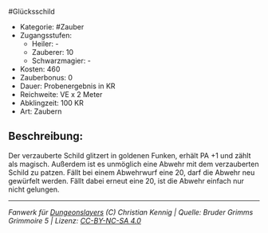 #Glücksschild  
- Kategorie: #Zauber  
- Zugangsstufen:  
  - Heiler: -  
  - Zauberer: 10  
  - Schwarzmagier: -  
- Kosten: 460  
- Zauberbonus: 0  
- Dauer: Probenergebnis in KR  
- Reichweite: VE x 2 Meter  
- Abklingzeit: 100 KR  
- Art: Zaubern     

## Beschreibung:
Der verzauberte Schild glitzert in goldenen Funken, erhält PA +1 und zählt als magisch. Außerdem ist es unmöglich eine Abwehr mit dem verzauberten Schild zu patzen. Fällt bei einem Abwehrwurf eine 20, darf die Abwehr neu gewürfelt werden. Fällt dabei erneut eine 20, ist die Abwehr einfach nur nicht gelungen.


___
*Fanwerk für [Dungeonslayers](https://www.dungeonslayers.net/) (C) Christian Kennig | Quelle: Bruder Grimms Grimmoire 5 | Lizenz: [CC-BY-NC-SA 4.0](https://creativecommons.org/licenses/by-nc-sa/4.0/deed.de)*